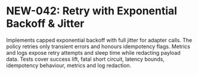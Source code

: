 # NEW-042: Retry with Exponential Backoff & Jitter

Implements capped exponential backoff with full jitter for adapter calls.  The
policy retries only transient errors and honours idempotency flags.  Metrics and
logs expose retry attempts and sleep time while redacting payload data.
Tests cover success lift, fatal short circuit, latency bounds, idempotency
behaviour, metrics and log redaction.
